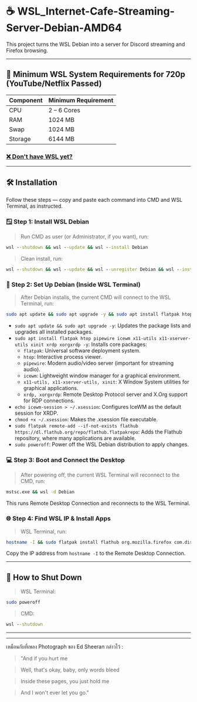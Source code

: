  # ☕ WSL_Internet-Cafe-Streaming-Server-Debian-AMD64

This project turns the WSL Debian into a server for Discord streaming and Firefox browsing.

---

## 🧠 Minimum WSL System Requirements for 720p (YouTube/Netflix Passed)

| Component | Minimum Requirement |
|-----------|---------------------|
| CPU       | 2 – 6 Cores         |
| RAM       | 1024 MB             |
| Swap      | 1024 MB             |
| Storage   | 6144 MB             |

### [❌ Don't have WSL yet?](https://github.com/neew1152/Installation-and-Configuration-WSL)

---

## 🛠️ Installation

Follow these steps — copy and paste each command into CMD and WSL Terminal, as instructed.

### 🪟 Step 1: Install WSL Debian

> Run CMD as user (or Administrator, if you want), run:

```cmd
wsl --shutdown && wsl --update && wsl --install Debian
```

> Clean install, run:
```cmd
wsl --shutdown && wsl --update && wsl --unregister Debian && wsl --install Debian
```

### 🐧 Step 2: Set Up Debian (Inside WSL Terminal)

> After Debian installs, the current CMD will connect to the WSL Terminal, run:

```bash
sudo apt update && sudo apt upgrade -y && sudo apt install flatpak htop pipewire icewm x11-utils x11-xserver-utils xinit xrdp xorgxrdp -y && echo icewm-session > ~/.xsession && chmod +x ~/.xsession && sudo flatpak remote-add --if-not-exists flathub https://dl.flathub.org/repo/flathub.flatpakrepo && sudo poweroff
```

*   `sudo apt update && sudo apt upgrade -y`: Updates the package lists and upgrades all installed packages.
*   `sudo apt install flatpak htop pipewire icewm x11-utils x11-xserver-utils xinit xrdp xorgxrdp -y`: Installs core packages:
    *   `flatpak`: Universal software deployment system.
    *   `htop`: Interactive process viewer.
    *   `pipewire`: Modern audio/video server (important for streaming audio).
    *   `icewm`: Lightweight window manager for a graphical environment.
    *   `x11-utils, x11-xserver-utils, xinit`: X Window System utilities for graphical applications.
    *   `xrdp, xorgxrdp`: Remote Desktop Protocol server and X.Org support for RDP connections.
*   `echo icewm-session > ~/.xsession`: Configures IceWM as the default session for XRDP.
*   `chmod +x ~/.xsession`: Makes the .xsession file executable.
*   `sudo flatpak remote-add --if-not-exists flathub https://dl.flathub.org/repo/flathub.flatpakrepo`: Adds the Flathub repository, where many applications are available.
*   `sudo poweroff`: Power off the WSL Debian distribution to apply changes.

### 💻 Step 3: Boot and Connect the Desktop

> After powering off, the current WSL Terminal will reconnect to the CMD, run:

```cmd
mstsc.exe && wsl -d Debian
```

This runs Remote Desktop Connection and reconnects to the WSL Terminal.

### 🌐 Step 4: Find WSL IP & Install Apps

> WSL Terminal, run:

```bash
hostname -I && sudo flatpak install flathub org.mozilla.firefox com.discordapp.Discord
```

Copy the IP address from `hostname -I` to the Remote Desktop Connection.

---

## 📴 How to Shut Down

> WSL Terminal:

```bash
sudo poweroff
```

> CMD:

```cmd
wsl --shutdown
```

---
---

เหมือนกับที่เพลง Photograph ของ Ed Sheeran กล่าวไว้ :

> "And if you hurt me

> Well, that's okay, baby, only words bleed

> Inside these pages, you just hold me

> And I won't ever let you go."
